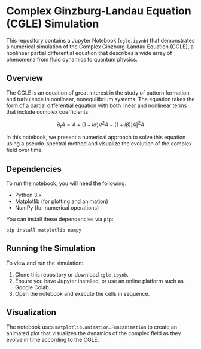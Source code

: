 # Complex Ginzburg-Landau Equation (CGLE) Simulation

This repository contains a Jupyter Notebook (`cgle.ipynb`) that demonstrates a numerical simulation of the Complex Ginzburg-Landau Equation (CGLE), a nonlinear partial differential equation that describes a wide array of phenomena from fluid dynamics to quantum physics.

## Overview

The CGLE is an equation of great interest in the study of pattern formation and turbulence in nonlinear, nonequilibrium systems. The equation takes the form of a partial differential equation with both linear and nonlinear terms that include complex coefficients.

```math
\partial_t A = A + (1 + i\alpha) \nabla^2 A - (1 + i\beta)|A|^2 A
```

In this notebook, we present a numerical approach to solve this equation using a pseudo-spectral method and visualize the evolution of the complex field over time.

## Dependencies

To run the notebook, you will need the following:

- Python 3.x
- Matplotlib (for plotting and animation)
- NumPy (for numerical operations)

You can install these dependencies via `pip`:

`pip install matplotlib numpy`  


## Running the Simulation

To view and run the simulation:

1. Clone this repository or download `cgle.ipynb`.
2. Ensure you have Jupyter installed, or use an online platform such as Google Colab.
3. Open the notebook and execute the cells in sequence.

## Visualization

The notebook uses `matplotlib.animation.FuncAnimation` to create an animated plot that visualizes the dynamics of the complex field as they evolve in time according to the CGLE.